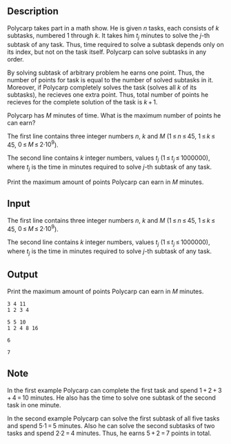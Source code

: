 ## Description

<div><p>Polycarp takes part in a math show. He is given <span class="tex-span"><i>n</i></span> tasks, each consists of <span class="tex-span"><i>k</i></span> subtasks, numbered <span class="tex-span">1</span> through <span class="tex-span"><i>k</i></span>. It takes him <span class="tex-span"><i>t</i><sub class="lower-index"><i>j</i></sub></span> minutes to solve the <span class="tex-span"><i>j</i></span>-th subtask of any task. Thus, time required to solve a subtask depends only on its index, but not on the task itself. Polycarp can solve subtasks in any order.</p><p>By solving subtask of arbitrary problem he earns one point. Thus, the number of points for task is equal to the number of solved subtasks in it. Moreover, if Polycarp <span class="tex-font-style-it">completely</span> solves the task (solves all <span class="tex-span"><i>k</i></span> of its subtasks), he recieves one extra point. Thus, total number of points he recieves for the complete solution of the task is <span class="tex-span"><i>k</i> + 1</span>.</p><p>Polycarp has <span class="tex-span"><i>M</i></span> minutes of time. What is the maximum number of points he can earn?</p></div><div class="input-specification"><p>The first line contains three integer numbers <span class="tex-span"><i>n</i></span>, <span class="tex-span"><i>k</i></span> and <span class="tex-span"><i>M</i></span> (<span class="tex-span">1 ≤ <i>n</i> ≤ 45</span>, <span class="tex-span">1 ≤ <i>k</i> ≤ 45</span>, <span class="tex-span">0 ≤ <i>M</i> ≤ 2·10<sup class="upper-index">9</sup></span>).</p><p>The second line contains <span class="tex-span"><i>k</i></span> integer numbers, values <span class="tex-span"><i>t</i><sub class="lower-index"><i>j</i></sub></span> (<span class="tex-span">1 ≤ <i>t</i><sub class="lower-index"><i>j</i></sub> ≤ 1000000</span>), where <span class="tex-span"><i>t</i><sub class="lower-index"><i>j</i></sub></span> is the time in minutes required to solve <span class="tex-span"><i>j</i></span>-th subtask of any task.</p></div><div class="output-specification"><p>Print the maximum amount of points Polycarp can earn in <span class="tex-span"><i>M</i></span> minutes.</p></div>

## Input

<p>The first line contains three integer numbers <span class="tex-span"><i>n</i></span>, <span class="tex-span"><i>k</i></span> and <span class="tex-span"><i>M</i></span> (<span class="tex-span">1 ≤ <i>n</i> ≤ 45</span>, <span class="tex-span">1 ≤ <i>k</i> ≤ 45</span>, <span class="tex-span">0 ≤ <i>M</i> ≤ 2·10<sup class="upper-index">9</sup></span>).</p><p>The second line contains <span class="tex-span"><i>k</i></span> integer numbers, values <span class="tex-span"><i>t</i><sub class="lower-index"><i>j</i></sub></span> (<span class="tex-span">1 ≤ <i>t</i><sub class="lower-index"><i>j</i></sub> ≤ 1000000</span>), where <span class="tex-span"><i>t</i><sub class="lower-index"><i>j</i></sub></span> is the time in minutes required to solve <span class="tex-span"><i>j</i></span>-th subtask of any task.</p>

## Output

<p>Print the maximum amount of points Polycarp can earn in <span class="tex-span"><i>M</i></span> minutes.</p>





```input1
3 4 11
1 2 3 4

```




```input2
5 5 10
1 2 4 8 16

```




```output1
6

```




```output2
7

```



## Note

<p>In the first example Polycarp can complete the first task and spend <span class="tex-span">1 + 2 + 3 + 4 = 10</span> minutes. He also has the time to solve one subtask of the second task in one minute.</p><p>In the second example Polycarp can solve the first subtask of all five tasks and spend <span class="tex-span">5·1 = 5</span> minutes. Also he can solve the second subtasks of two tasks and spend <span class="tex-span">2·2 = 4</span> minutes. Thus, he earns <span class="tex-span">5 + 2 = 7</span> points in total.</p>
